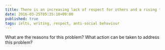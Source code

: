 ```yaml
---
title: There is an increasing lack of respect for others and a rising trend in anti-social behaviour
date: 2016-03-25T05:35:18+09:00
published: true
tags: ielts, writing, respect, anti-social behaviour
---
```



What are the reasons for this problem?
What action can be taken to address this problem?



